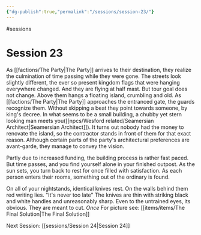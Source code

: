 ```yaml
---
{"dg-publish":true,"permalink":"/sessions/session-23/"}
---
```


#sessions
# Session 23

As [[factions/The Party\|The Party]] arrives to their destination, they realize the culmination of time passing while they were gone. The streets look slightly different, the ever so present kingdom flags that were hanging everywhere changed. And they are flying at half mast. But tour goal does not change. Above them hangs a floating island, crumbling and old.
As [[factions/The Party\|The Party]] approaches the entranced gate, the guards recognize them. Without skipping a beat they point towards someone, by king's decree. In what seems to be a small building, a chubby yet stern looking man meets you([[npcs/Wesford related/Seamersian Architect\|Seamersian Architect]]). It turns out nobody had the money to renovate the island, so the contractor stands in front of them for that exact reason. Although certain parts of the party's architectural preferences are avant-garde, they manage to convey the vision.

Partly due to increased funding, the building process is rather fast paced. But time passes, and you find yourself alone in your finished outpost. As the sun sets, you turn back to rest for once filled with satisfaction.
As each person enters their rooms,  something out of the ordinary is found.

On all of your nightstands, identical knives rest. On the walls behind them red writing lies. "It's never too late"
The knives are thin with striking black and white handles and unreasonably sharp. Even to the untrained eyes, its obvious. They are meant to cut. _Once_
For picture see: [[items/items/The Final Solution\|The Final Solution]]

Next Session: [[sessions/Session 24\|Session 24]]